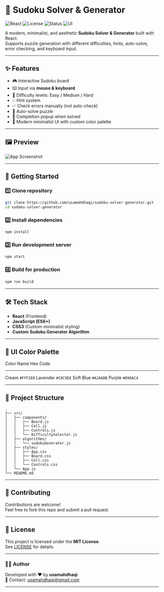 # 🎯 Sudoku Solver & Generator

![React](https://img.shields.io/badge/React-18.2.0-61DAFB?logo=react&logoColor=white)
![License](https://img.shields.io/badge/License-MIT-green.svg)
![Status](https://img.shields.io/badge/Status-Active-success)
![UI](https://img.shields.io/badge/UI-Modern%20Minimalist-blueviolet)

A modern, minimalist, and aesthetic **Sudoku Solver & Generator** built
with React.\
Supports puzzle generation with different difficulties, hints,
auto-solve, error checking, and keyboard input.

------------------------------------------------------------------------

## ✨ Features

-   🎮 Interactive Sudoku board
-   ⌨️ Input via **mouse & keyboard**
-   🎯 Difficulty levels: Easy / Medium / Hard
-   💡 Hint system
-   ✅ Check errors manually (not auto-check)
-   🤖 Auto-solve puzzle
-   🎉 Completion popup when solved
-   🎨 Modern minimalist UI with custom color palette

------------------------------------------------------------------------

## 🖼️ Preview

![App
Screenshot](https://dummyimage.com/600x400/c0c9ee/ffffff&text=Sudoku+App+Preview)

------------------------------------------------------------------------

## 🚀 Getting Started

### 1️⃣ Clone repository

``` bash
git clone https://github.com/usamahdhaqi/sudoku-solver-generator.git
cd sudoku-solver-generator
```

### 2️⃣ Install dependencies

``` bash
npm install
```

### 3️⃣ Run development server

``` bash
npm start
```

### 4️⃣ Build for production

``` bash
npm run build
```

------------------------------------------------------------------------

## 🛠️ Tech Stack

-   **React** (Frontend)
-   **JavaScript (ES6+)**
-   **CSS3** (Custom minimalist styling)
-   **Custom Sudoku Generator Algorithm**

------------------------------------------------------------------------

## 🎨 UI Color Palette

  Color Name   Hex Code
  ------------ -----------
  Cream        `#FFF2E0`
  Lavender     `#C0C9EE`
  Soft Blue    `#A2AADB`
  Purple       `#898AC4`

------------------------------------------------------------------------

## 📂 Project Structure

    .
    ├── src/
    │   ├── components/
    │   │   ├── Board.js
    │   │   ├── Cell.js
    │   │   ├── Controls.js
    │   │   └── DifficultySelector.js
    │   ├── algorithms/
    │   │   └── sudokuGenerator.js
    │   ├── styles/
    │   │   ├── App.css
    │   │   ├── Board.css
    │   │   ├── Cell.css
    │   │   └── Controls.css
    │   └── App.js
    └── README.md

------------------------------------------------------------------------

## 🤝 Contributing

Contributions are welcome!\
Feel free to fork this repo and submit a pull request.

------------------------------------------------------------------------

## 📜 License

This project is licensed under the **MIT License**.\
See [LICENSE](LICENSE) for details.

------------------------------------------------------------------------

### 👨‍💻 Author

Developed with ❤️ by **usamahdhaqi**\
📧 Contact: <usamahdhaqi@gmail.com>

------------------------------------------------------------------------
